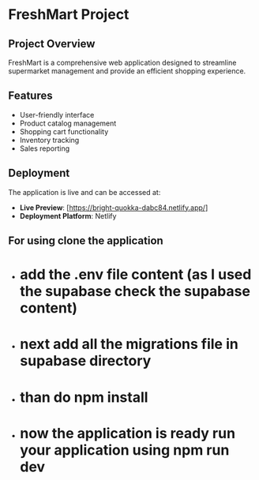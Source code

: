 # FreshMart Project

## Project Overview
FreshMart is a comprehensive web application designed to streamline supermarket management and provide an efficient shopping experience.

## Features
- User-friendly interface
- Product catalog management
- Shopping cart functionality
- Inventory tracking
- Sales reporting

## Deployment
The application is live and can be accessed at:
- **Live Preview**: [https://bright-quokka-dabc84.netlify.app/]
- **Deployment Platform**: Netlify      

## For using clone the application 
- # add the .env file content (as I used the supabase check the supabase content)
- # next add all the migrations file in supabase directory
- # than do npm install
- # now the application is ready run your application using npm run dev 